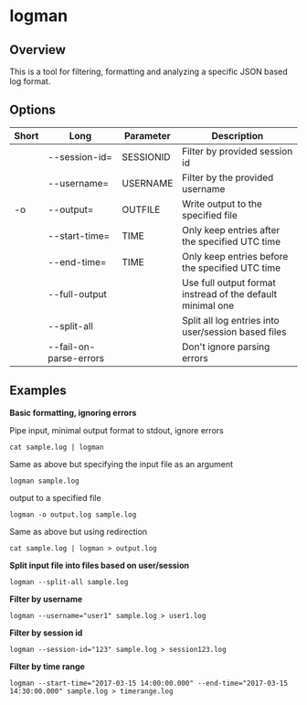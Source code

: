 # logman

## Overview
This is a tool for filtering, formatting and analyzing a specific JSON based log format.

## Options

| Short        | Long           | Parameter  | Description |
| --------- | ------------- | ----- | ---------------------------------------- |
|| --session-id= | SESSIONID | Filter by provided session id
|| --username= | USERNAME | Filter by the provided username
| -o | --output= | OUTFILE | Write output to the specified file
|| --start-time= | TIME | Only keep entries after the specified UTC time
|| --end-time= | TIME | Only keep entries before the specified UTC time
|| --full-output | | Use full output format instread of the default minimal one
|| --split-all | | Split all log entries into user/session based files
|| --fail-on-parse-errors | | Don't ignore parsing errors

## Examples

**Basic formatting, ignoring errors**

Pipe input, minimal output format to stdout, ignore errors
```
cat sample.log | logman 
```
 
Same as above but specifying the input file as an argument
```
logman sample.log
```
 
output to a specified file
```
logman -o output.log sample.log
```
 
Same as above but using redirection
```
cat sample.log | logman > output.log
```


**Split input file into files based on user/session**

```
logman --split-all sample.log
```

**Filter by username**
```
logman --username="user1" sample.log > user1.log
```


**Filter by session id**
```
logman --session-id="123" sample.log > session123.log
```


**Filter by time range**
```
logman --start-time="2017-03-15 14:00:00.000" --end-time="2017-03-15 14:30:00.000" sample.log > timerange.log
```


 
 
 
